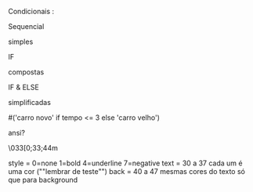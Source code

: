 Condicionais :

Sequencial

simples 

IF

compostas 

IF & ELSE

simplificadas

#('carro novo' if tempo <= 3 else 'carro velho')

ansi?

\033[0;33;44m

style = 0=none 1=bold 4=underline 7=negative
text = 30 a 37 cada um é uma cor (""lembrar de teste"")
back = 40 a 47 mesmas cores do texto só que para background